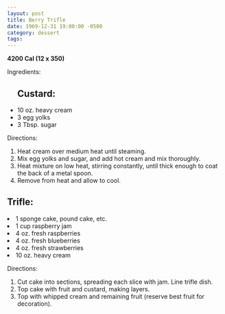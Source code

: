 ```yaml
---
layout: post
title: Berry Trifle
date: 1969-12-31 19:00:00 -0500
category: dessert
tags: 
---
```

<b>4200 Cal (12 x 350)</b>
<p>Ingredients:</p><ul>
<h2>Custard:</h2>
<li>10 oz.	heavy cream</li>
<li>3	egg yolks</li>
<li>3 Tbsp.	sugar</li>
</ul>
<p>Directions:</p>
<ol>
<li>Heat cream over medium heat until steaming.</li>
<li>Mix egg yolks and sugar, and add hot cream and mix thoroughly.</li>
<li>Heat mixture on low heat, stirring constantly, until thick enough to coat the back of a metal spoon.</li>
<li>Remove from heat and allow to cool.</li>
</ol>
<h2>Trifle:</h2>
<li>1	sponge cake, pound cake, etc.</li>
<li>1 cup	raspberry jam</li>
<li>4 oz.	fresh raspberries</li>
<li>4 oz.	fresh blueberries</li>
<li>4 oz.	fresh strawberries</li>
<li>10 oz.	heavy cream</li>
</ul>
<p>Directions:</p>
<ol>
<li>Cut cake into sections, spreading each slice with jam.  Line trifle dish.</li>
<li>Top cake with fruit and custard, making layers.</li>
<li>Top with whipped cream and remaining fruit (reserve best fruit for decoration).</li>
</ol>
